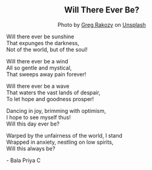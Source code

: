<div align="center"><h2>Will There Ever Be?</h2></div>

<div align="center"><p>Photo by <a href="https://unsplash.com/@grakozy?utm_source=unsplash&utm_medium=referral&utm_content=creditCopyText">Greg Rakozy</a> on <a href="https://unsplash.com/s/photos/life?utm_source=unsplash&utm_medium=referral&utm_content=creditCopyText">Unsplash</a></p></div>
  
Will there ever be sunshine<br>
That expunges the darkness,<br>
Not of the world, but of the soul!<br>

Will there ever be a wind<br>
All so gentle and mystical,<br>
That sweeps away pain forever!<br>

Will there ever be a wave<br>
That waters the vast lands of despair,<br>
To let hope and goodness prosper!<br>

Dancing in joy, brimming with optimism,<br>
I hope to see myself thus!<br>
Will this day ever be?<br>

Warped by the unfairness of the world, I stand<br>
Wrapped in anxiety, nestling on low spirits,<br>
Will this always be?<br>
 
\- Bala Priya C
